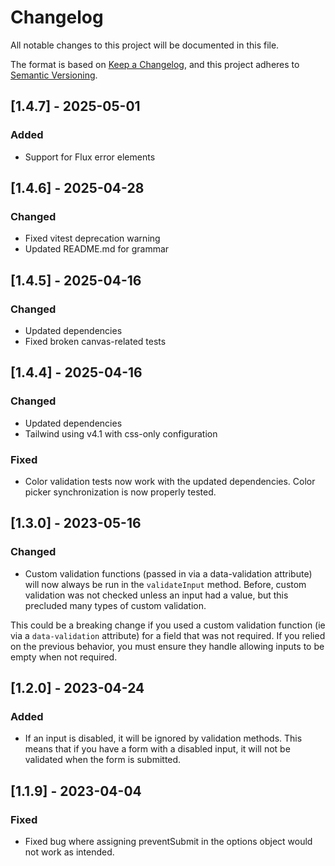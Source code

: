 # Changelog

All notable changes to this project will be documented in this file.

The format is based on [Keep a Changelog](https://keepachangelog.com/en/1.1.0/), and this project adheres to [Semantic Versioning](https://semver.org/spec/v2.0.0.html).

## [1.4.7] - 2025-05-01

### Added

- Support for Flux error elements

## [1.4.6] - 2025-04-28

### Changed

- Fixed vitest deprecation warning
- Updated README.md for grammar

## [1.4.5] - 2025-04-16

### Changed

- Updated dependencies
- Fixed broken canvas-related tests

## [1.4.4] - 2025-04-16

### Changed

- Updated dependencies
- Tailwind using v4.1 with css-only configuration

### Fixed

- Color validation tests now work with the updated dependencies. Color picker synchronization is now properly tested.

## [1.3.0] - 2023-05-16

### Changed

- Custom validation functions (passed in via a data-validation attribute) will now always be run in the `validateInput` method. Before, custom validation was not checked unless an input had a value, but this precluded many types of custom validation.

This could be a breaking change if you used a custom validation function (ie via a `data-validation` attribute) for a field that was not required. If you relied on the previous behavior, you must ensure they handle allowing inputs to be empty when not required.

## [1.2.0] - 2023-04-24

### Added

- If an input is disabled, it will be ignored by validation methods. This means that if you have a form with a disabled input, it will not be validated when the form is submitted.

## [1.1.9] - 2023-04-04

### Fixed

- Fixed bug where assigning preventSubmit in the options object would not work as intended.

